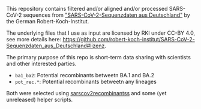 This repository contains filtered and/or aligned and/or processed SARS-CoV-2 sequences from ["SARS-CoV-2-Sequenzdaten aus Deutschland"](https://github.com/robert-koch-institut/SARS-CoV-2-Sequenzdaten_aus_Deutschland) by the German Robert-Koch-Institut.

The underlying files that I use as input are licensed by RKI under CC-BY 4.0, see more details here: <https://github.com/robert-koch-institut/SARS-CoV-2-Sequenzdaten_aus_Deutschland#lizenz>.

The primary purpose of this repo is short-term data sharing with scientists and other interested parties.

 * `ba1_ba2`: Potential recombinants betweetn BA.1 and BA.2
 * `pot_rec.*`: Potential recombinants betweetn any lineages

Both were selected using [sarscov2recombinantss](https://github.com/lenaschimmel/sarscov2recombinants) and some (yet unreleased) helper scripts.
